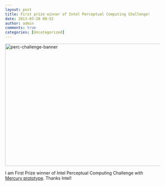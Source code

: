 ```yaml
---
layout: post
title: First prize winner of Intel Perceptual Computing Challenge!
date: 2013-03-28 00:52
author: admin
comments: true
categories: [Uncategorized]
---
```

<a href="/blog/images/uploads/2013/03/perc-challenge-banner.jpg"><img class="alignnone size-full wp-image-440" alt="perc-challenge-banner" src="/blog/images/uploads/2013/03/perc-challenge-banner.jpg" width="700" height="400" /></a>

I am First Prize winner of Intel Perceptual Computing Challenge with <a href="http://glow3d.com/blog/2013/03/05/better-video-of-mercury-prototype/">Mercury prototype</a>.
Thanks Intel!
